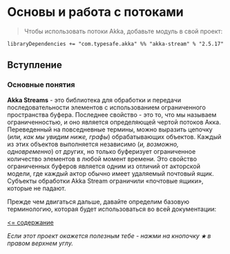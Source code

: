 # Основы и работа с потоками

>Чтобы использовать потоки Akka, добавьте модуль в свой проект:
```sbtshell
libraryDependencies += "com.typesafe.akka" %% "akka-stream" % "2.5.17"
```

## Вступление
### Основные понятия
**Akka Streams** - это библиотека для обработки и передачи последовательности элементов с использованием ограниченного 
пространства буфера. Последнее свойство - это то, что мы называем ограниченностью, и оно является определяющей чертой 
потоков Акка. Переведенный на повседневные термины, можно выразить цепочку (_или, как мы увидим ниже, графы_) 
обрабатывающих объектов. Каждый из этих объектов выполняется независимо (_и, возможно, одновременно_) от других, но только 
буферизует ограниченное количество элементов в любой момент времени. Это свойство ограниченных буферов является одним 
из отличий от акторской модели, где каждый актор обычно имеет удаляемый почтовый 
ящик. Субъекты обработки Akka Stream ограничили «почтовые ящики», которые не падают.

Прежде чем двигаться дальше, давайте определим базовую терминологию, которая будет использоваться во всей документации:


[<= содержание](https://github.com/steklopod/Akka-Streams/blob/master/readme.md)

_Если этот проект окажется полезным тебе - нажми на кнопочку **`★`** в правом верхнем углу._

